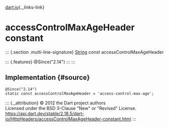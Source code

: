 [dart:io](../../dart-io/dart-io-library){._links-link}

accessControlMaxAgeHeader constant
==================================

::: {.section .multi-line-signature}
[String](../../dart-core/string-class) const accessControlMaxAgeHeader

::: {.features}
\@Since(\"2.14\")
:::
:::

Implementation {#source}
--------------

``` {.language-dart data-language="dart"}
@Since("2.14")
static const accessControlMaxAgeHeader = 'access-control-max-age';
```

::: {._attribution}
© 2012 the Dart project authors\
Licensed under the BSD 3-Clause \"New\" or \"Revised\" License.\
<https://api.dart.dev/stable/2.18.5/dart-io/HttpHeaders/accessControlMaxAgeHeader-constant.html>
:::
